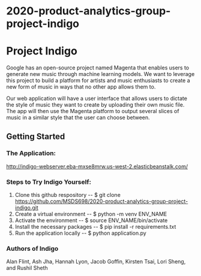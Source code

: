 # 2020-product-analytics-group-project-indigo

# Project Indigo

Google has an open-source project named Magenta that enables users to generate new music through machine learning models. We want to leverage this project to build a platform for artists and music enthusiasts to create a new form of music in ways that no other app allows them to.

Our web application will have a user interface that allows users to dictate the style of music they want to create by uploading their own music file. The app will then use the Magenta platform to output several slices of music in a similar style that the user can choose between.

## Getting Started

### The Application:

http://indigo-webserver.eba-mxse8mrw.us-west-2.elasticbeanstalk.com/

### Steps to Try Indigo Yourself:
1. Clone this github respository -- $ git clone https://github.com/MSDS698/2020-product-analytics-group-project-indigo.git
2. Create a virtual environment -- $ python -m venv ENV_NAME
3. Activate the environment -- $ source ENV_NAME/bin/activate
4. Install the necessary packages -- $ pip install -r requirements.txt
5. Run the application locally -- $ python application.py


### Authors of Indigo
Alan Flint, Ash Jha, Hannah Lyon, Jacob Goffin, Kirsten Tsai, Lori Sheng, and Rushil Sheth

